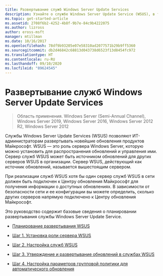 ```yaml
---
title: Развертывание служб Windows Server Update Services
description: Узнайте о службе Windows Server Update Service (WSUS), в т. ч. о процессе развертывания (ниже приведены ссылки на соответствующие разделы).
ms.topic: get-started-article
ms.assetid: 2708f6b2-4252-4b8f-9b7e-84c9b4222075
ms.author: lizross
author: eross-msft
manager: mtillman
ms.date: 10/16/2017
ms.openlocfilehash: 78df9b93205e07e58310ad2077571b29b9ff5360
ms.sourcegitcommit: db2d46842c68813d043738d6523f13d8454fc972
ms.translationtype: HT
ms.contentlocale: ru-RU
ms.lasthandoff: 09/10/2020
ms.locfileid: "89624545"
---
```

# <a name="deploy-windows-server-update-services"></a>Развертывание служб Windows Server Update Services

>Область применения. Windows Server (Semi-Annual Channel), Windows Server 2019, Windows Server 2016, Windows Server 2012 R2, Windows Server 2012

Службы Windows Server Update Services (WSUS) позволяют ИТ-администраторам развертывать новейшие обновления продуктов Майкрософт. WSUS — это роль сервера Windows Server, которую можно установить для распространения обновлений и управления ими. Сервер служб WSUS может быть источником обновлений для других серверов WSUS в организации. Сервер WSUS, действующий как источник обновлений, называется вышестоящим сервером.

При реализации служб WSUS хотя бы один сервер служб WSUS в сети должен быть подключен к Центру обновления Майкрософт для получения информации о доступных обновлениях. В зависимости от безопасности сети и ее конфигурации вы можете определить, сколько других серверов напрямую подключено к Центру обновления Майкрософт.

Это руководство содержит базовые сведения о планировании развертывания службы Windows Server Update Service.

-   [Планирование развертывания WSUS](../plan/plan-your-wsus-deployment.md)

-   [Шаг 1. Установка роли сервера WSUS](1-install-the-wsus-server-role.md)

-   [Шаг 2. Настройка служб WSUS](2-configure-wsus.md)

-   [Шаг 3. Утверждение и развертывание обновлений в службах WSUS](3-approve-and-deploy-updates-in-wsus.md)

-   [Шаг 4. Настройка параметров групповой политики для автоматического обновления](4-configure-group-policy-settings-for-automatic-updates.md)
